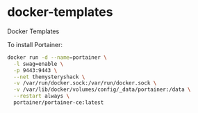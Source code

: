 # docker-templates
Docker Templates

To install Portainer:
```bash
docker run -d --name=portainer \
  -l swag=enable \
  -p 9443:9443 \
  --net themysteryshack \
  -v /var/run/docker.sock:/var/run/docker.sock \
  -v /var/lib/docker/volumes/config/_data/portainer:/data \
  --restart always \
  portainer/portainer-ce:latest
```
